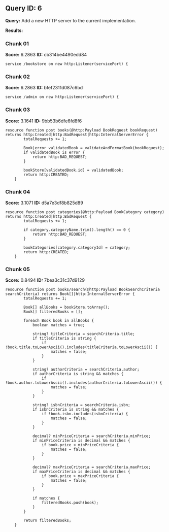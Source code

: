 ## Query ID: 6
**Query:** Add a new HTTP server to the current implementation.

**Results:**

### Chunk 01
**Score:** 6.2863
**ID:** cb314be4490edd84

```ballerina
service /bookstore on new http:Listener(servicePort) {
```

### Chunk 02
**Score:** 6.2863
**ID:** bfef2311d087c6bd

```ballerina
service /admin on new http:Listener(servicePort) {
```

### Chunk 03
**Score:** 3.1641
**ID:** 9bb53b6dfe6fd8f6

```ballerina
resource function post books(@http:Payload BookRequest bookRequest) returns http:Created|http:BadRequest|http:InternalServerError {
        totalRequests += 1;

        Book|error validatedBook = validateAndFormatBook(bookRequest);
        if validatedBook is error {
            return http:BAD_REQUEST;
        }

        bookStore[validatedBook.id] = validatedBook;
        return http:CREATED;
    }
```

### Chunk 04
**Score:** 3.1071
**ID:** d5a7e3df8b825d89

```ballerina
resource function post categories(@http:Payload BookCategory category) returns http:Created|http:BadRequest {
        totalRequests += 1;

        if category.categoryName.trim().length() == 0 {
            return http:BAD_REQUEST;
        }

        bookCategories[category.categoryId] = category;
        return http:CREATED;
    }
```

### Chunk 05
**Score:** 0.8494
**ID:** 7bea3c31c37d9129

```ballerina
resource function post books/search(@http:Payload BookSearchCriteria searchCriteria) returns Book[]|http:InternalServerError {
        totalRequests += 1;

        Book[] allBooks = bookStore.toArray();
        Book[] filteredBooks = [];

        foreach Book book in allBooks {
            boolean matches = true;

            string? titleCriteria = searchCriteria.title;
            if titleCriteria is string {
                if !book.title.toLowerAscii().includes(titleCriteria.toLowerAscii()) {
                    matches = false;
                }
            }

            string? authorCriteria = searchCriteria.author;
            if authorCriteria is string && matches {
                if !book.author.toLowerAscii().includes(authorCriteria.toLowerAscii()) {
                    matches = false;
                }
            }

            string? isbnCriteria = searchCriteria.isbn;
            if isbnCriteria is string && matches {
                if !book.isbn.includes(isbnCriteria) {
                    matches = false;
                }
            }

            decimal? minPriceCriteria = searchCriteria.minPrice;
            if minPriceCriteria is decimal && matches {
                if book.price < minPriceCriteria {
                    matches = false;
                }
            }

            decimal? maxPriceCriteria = searchCriteria.maxPrice;
            if maxPriceCriteria is decimal && matches {
                if book.price > maxPriceCriteria {
                    matches = false;
                }
            }

            if matches {
                filteredBooks.push(book);
            }
        }

        return filteredBooks;
    }
```

